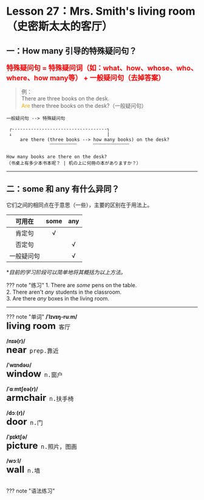 # Lesson 27：Mrs. Smith's living room（史密斯太太的客厅）


## 一：How many 引导的特殊疑问句？

<font size=4 color=red>**特殊疑问句 = 特殊疑问词（如：what、how、whose、who、where、how many等） + 一般疑问句（去掉答案）**</font>

> 例：<br>
> There are three books on the desk.<br>
> <font color=orange>Are</font> there three books on the desk?（一般疑问句）<br>

```text
一般疑问句 --> 特殊疑问句

 ┌-----------------------------------┐
 ↓                                   |
     are there (three books --> how many books) on the desk?
                ﹋﹋﹋﹋﹋﹋      ﹋﹋﹋﹋﹋﹋﹋﹋

How many books are there on the desk?
（书桌上有多少本书本呢？ | 机の上に何冊の本がありますか？）

```


---
## 二：some 和 any 有什么异同？

它们之间的相同点在于意思（一些），主要的区别在于用法上。

| 可用在 | some | any |
| :-: | :-: | :-: |
| 肯定句 | √ | |
| 否定句 | | √ |
| 一般疑问句 | | √ |

**目前的学习阶段可以简单地将其概括为以上方法。*


??? note "练习"
    1. There are *some* pens on the table.<br>
    2. There aren't *any* students in the classroom.<br>
    3. Are there *any* boxes in the living room.<br>


---
??? note "单词"
    **/ˈlɪvɪŋ-ruːm/**<br>
    <font size=5>**living room**</font>&nbsp;&nbsp;<font size=4>`客厅`</font><br>
    <br>
    **/nɪə(r)/**<br>
    <font size=5>**near**</font>&nbsp;&nbsp;<font size=4>`prep.靠近`</font><br>
    <br>
    **/ˈwɪndəʊ/**<br>
    <font size=5>**window**</font>&nbsp;&nbsp;<font size=4>`n.窗户`</font><br>
    <br>
    **/ˈɑːmtʃeə(r)/**<br>
    <font size=5>**armchair**</font>&nbsp;&nbsp;<font size=4>`n.扶手椅`</font><br>
    <br>
    **/dɔː(r)/**<br>
    <font size=5>**door**</font>&nbsp;&nbsp;<font size=4>`n.门`</font><br>
    <br>
    **/ˈpɪktʃə/**<br>
    <font size=5>**picture**</font>&nbsp;&nbsp;<font size=4>`n.照片，图画`</font><br>
    <br>
    **/wɔːl/**<br>
    <font size=5>**wall**</font>&nbsp;&nbsp;<font size=4>`n.墙`</font><br>
    <br>


??? note "语法练习"


